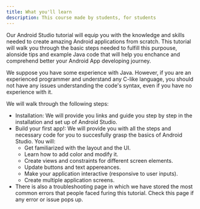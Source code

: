 ```yaml
---
title: What you'll learn 
description: This course made by students, for students 
---
```


Our Android Studio tutorial will equip you with the knowledge and skills needed to create amazing Android applications from scratch. This tutorial will walk you through the basic steps needed to fulfill this purpouse, alonside tips and example Java code that will help you enchance and comprehend better your Android App developing journey.

We suppose you have some experience with Java. However, if you are an experienced programmer and understand any C-like language, you should not have any issues understanding the code's syntax, even if you have no experience with it.

We will walk through the following steps:

* Installation: We will provide you links and guide you step by step in the installation and set up of Android Studio.
* Build your first app!: We will provide you with all the steps and necessary code for you to succesfully grasp the basics of Android Studio. You will:
    * Get familiarized with the layout and the UI.
    * Learn how to add color and modify it.
    * Create views and constraints for different screen elements.
    * Update buttons and text appereances.
    * Make your application interactive (responsive to user inputs).
    * Create multiple application screens.
* There is also a troubleshooting page in which we have stored the most common errors that people faced furing this tutorial. Check this page if any error or issue pops up.



